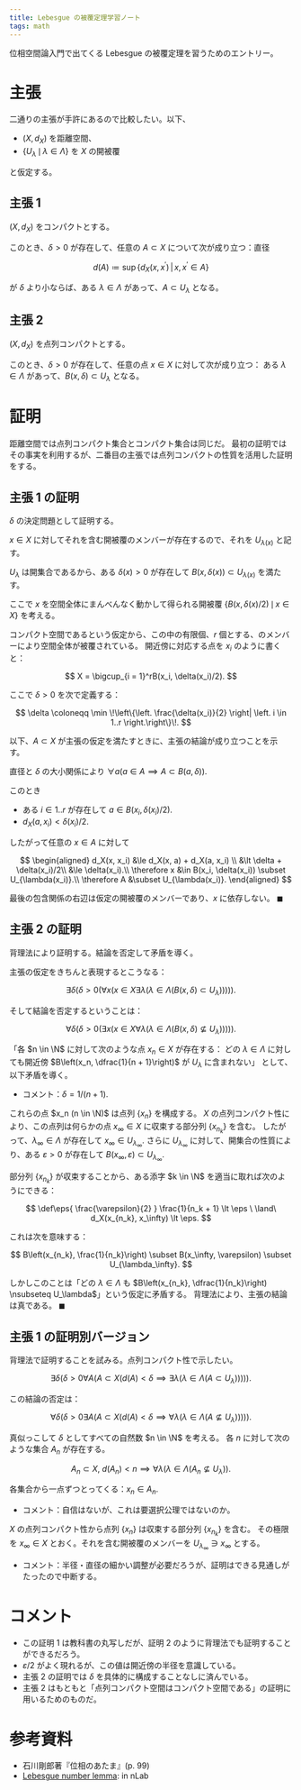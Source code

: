 ```yaml
---
title: Lebesgue の被覆定理学習ノート
tags: math
---
```


位相空間論入門で出てくる Lebesgue の被覆定理を習うためのエントリー。

# 主張

二通りの主張が手許にあるので比較したい。以下、

* $(X, d_X)$ を距離空間、
* $\lbrace U_\lambda \,\mid\, \lambda \in \Lambda\rbrace$ を $X$ の開被覆

と仮定する。

## 主張 1

$(X, d_X)$ をコンパクトとする。

このとき、$\delta \gt 0$ が存在して、任意の $A \subset X$
について次が成り立つ：直径

$$
d(A) \coloneqq \sup \{d_X(x, x^\prime)\,|\,x, x^{\prime} \in A\}
$$

が $\delta$ より小ならば、ある $\lambda \in \Lambda$ があって、$A \subset U_\lambda$
となる。

## 主張 2

$(X, d_X)$ を点列コンパクトとする。

このとき、$\delta \gt 0$ が存在して、任意の点 $x \in X$ に対して次が成り立つ：
ある $\lambda \in \Lambda$ があって、$B(x, \delta) \subset U_\lambda$ となる。

# 証明

距離空間では点列コンパクト集合とコンパクト集合は同じだ。
最初の証明ではその事実を利用するが、二番目の主張では点列コンパクトの性質を活用した証明をする。

## 主張 1 の証明

$\delta$ の決定問題として証明する。

$x \in X$ に対してそれを含む開被覆のメンバーが存在するので、それを $U_{\lambda(x)}$ と記す。

$U_\lambda$ は開集合であるから、ある $\delta(x) \gt 0$ が存在して $B(x, \delta(x)) \subset U_{\lambda(x)}$ を満たす。

ここで $x$ を空間全体にまんべんなく動かして得られる開被覆 $\lbrace B(x, \delta(x)/2) \,\mid\, x \in X \rbrace$ を考える。

コンパクト空間であるという仮定から、この中の有限個、$r$ 個とする、のメンバーにより空間全体が被覆されている。
開近傍に対応する点を $x_i$ のように書くと：

$$
X = \bigcup_{i = 1}^rB(x_i, \delta(x_i)/2).
$$

ここで $\delta \gt 0$ を次で定義する：

$$
\delta \coloneqq \min \!\left\{\left. \frac{\delta(x_i)}{2} \right| \left. i \in 1..r \right.\right\}\!.
$$

以下、$A \subset X$ が主張の仮定を満たすときに、主張の結論が成り立つことを示す。

直径と $\delta$ の大小関係により $\forall a(a \in A \implies A \subset B(a, \delta)).$

このとき

* ある $i \in 1..r$ が存在して $a \in B(x_i, \delta(x_i)/2).$
* $d_X(a, x_i) \lt \delta(x_i)/2.$

したがって任意の $x \in A$ に対して

$$
\begin{aligned}
d_X(x, x_i) &\le d_X(x, a) + d_X(a, x_i) \\
&\lt \delta + \delta(x_i)/2\\
&\le \delta(x_i).\\
\therefore x &\in B(x_i, \delta(x_i)) \subset U_{\lambda(x_i)}.\\
\therefore A &\subset U_{\lambda(x_i)}.
\end{aligned}
$$

最後の包含関係の右辺は仮定の開被覆のメンバーであり、$x$ に依存しない。
$\blacksquare$

## 主張 2 の証明

背理法により証明する。結論を否定して矛盾を導く。

主張の仮定をきちんと表現するとこうなる：

$$
\exists\delta(\delta \gt 0(\forall x
    (x \in X \exists\lambda(\lambda \in \Lambda(
        B(x, \delta) \subset U_\lambda))))).
$$

そして結論を否定するということは：

$$
\forall\delta(\delta \gt 0(\exists x
    (x \in X \forall\lambda(\lambda \in \Lambda(
        B(x, \delta) \nsubseteq U_\lambda))))).
$$

「各 $n \in \N$ に対して次のような点 $x_n \in X$ が存在する：
どの $\lambda \in \Lambda$ に対しても開近傍 $B\left(x_n, \dfrac{1}{n + 1}\right)$ が $U_\lambda$ に含まれない」
として、以下矛盾を導く。

* コメント：$\delta = 1/(n + 1).$

これらの点 $x_n (n \in \N)$ は点列 $\lbrace x_n \rbrace$ を構成する。
$X$ の点列コンパクト性により、この点列は何らかの点 $x_\infty \in X$ に収束する部分列 $\lbrace x_{n_k}\rbrace$ を含む。
したがって、$\lambda_\infty \in \Lambda$ が存在して $x_\infty \in U_{\lambda_\infty}.$
さらに $U_{\lambda_\infty}$ に対して、開集合の性質により、ある $\varepsilon \gt 0$ が存在して $B(x_\infty, \varepsilon) \subset U_{\lambda_\infty}.$

部分列 $\lbrace x_{n_k}\rbrace$ が収束することから、ある添字 $k \in \N$ を適当に取れば次のようにできる：

$$
\def\eps{ \frac{\varepsilon}{2} }
\frac{1}{n_k + 1} \lt \eps \ \land\ d_X(x_{n_k}, x_\infty) \lt \eps.
$$

これは次を意味する：

$$
B\left(x_{n_k}, \frac{1}{n_k}\right) \subset B(x_\infty, \varepsilon) \subset U_{\lambda_\infty}.
$$

しかしこのことは「どの $\lambda \in \Lambda$ も $B\left(x_{n_k}, \dfrac{1}{n_k}\right) \nsubseteq U_\lambda$」という仮定に矛盾する。
背理法により、主張の結論は真である。
$\blacksquare$

## 主張 1 の証明別バージョン

背理法で証明することを試みる。点列コンパクト性で示したい。

$$
\exists \delta(\delta > 0 \forall A(
    A \subset X (d(A) \lt \delta \implies \exists \lambda(
        \lambda \in \Lambda(A \subset U_\lambda))))).
$$

この結論の否定は：

$$
\forall \delta(\delta > 0 \exists A(
    A \subset X (d(A) \lt \delta \implies \forall \lambda(
        \lambda \in \Lambda(A \nsubseteq U_\lambda))))).
$$

真似っこして $\delta$ としてすべての自然数 $n \in \N$ を考える。
各 $n$ に対して次のような集合 $A_n$ が存在する。

$$
A_n \subset X,\ d(A_n) \lt n \implies \forall \lambda(
        \lambda \in \Lambda(A_n \nsubseteq U_\lambda)).
$$

各集合から一点ずつとってくる：$x_n \in A_n.$

* コメント：自信はないが、これは要選択公理ではないのか。

$X$ の点列コンパクト性から点列 $\lbrace x_n \rbrace$ は収束する部分列 $\lbrace x_{n_k}\rbrace$ を含む。
その極限を $x_\infty \in X$ とおく。それを含む開被覆のメンバーを $U_{\lambda_\infty} \ni x_\infty$ とする。

* コメント：半径・直径の細かい調整が必要だろうが、証明はできる見通しがたったので中断する。

# コメント

* この証明 1 は教科書の丸写しだが、証明 2 のように背理法でも証明することができるだろう。
* $\varepsilon/2$ がよく現れるが、この値は開近傍の半径を意識している。
* 主張 2 の証明では $\delta$ を具体的に構成することなしに済んでいる。
* 主張 2 はもともと「点列コンパクト空間はコンパクト空間である」の証明に用いるためのものだ。

# 参考資料

* 石川剛郎著『位相のあたま』(p. 99)
* [Lebesgue number lemma](https://ncatlab.org/nlab/show/Lebesgue+number+lemma): in nLab
